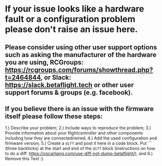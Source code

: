 # If your issue looks like a hardware fault or a configuration problem please don't raise an issue here.

## Please consider using other user support options such as asking the manufacturer of the hardware you are using, RCGroups: https://rcgroups.com/forums/showthread.php?t=2464844, or Slack: https://slack.betaflight.tech or other user support forums & groups (e.g. facebook).

## If you believe there is an issue with the firmware itself please follow these steps:
1.) Describe your problem;
2.) Include ways to reproduce the problem;
3.) Provide information about your flightcontroller and other components including how they are connected/wired;
4.) Add the used configuration and firmware version;
5.) Create a `diff` and post it here in a code block. Put ``` (three backticks) at the start and end of the `diff` block (instructions  on how to do a diff: https://oscarliang.com/use-diff-not-dump-betaflight/); and
6.) Remove this Text :).
